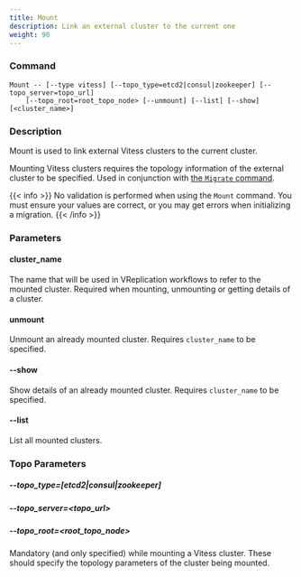 ```yaml
---
title: Mount
description: Link an external cluster to the current one
weight: 90
---
```


### Command

```
Mount -- [--type vitess] [--topo_type=etcd2|consul|zookeeper] [--topo_server=topo_url]
    [--topo_root=root_topo_node> [--unmount] [--list] [--show]  [<cluster_name>]
```

### Description

Mount is used to link external Vitess clusters to the current cluster.

Mounting Vitess clusters requires the topology information of the external cluster to be specified. Used in conjunction with [the `Migrate` command](../migrate).

{{< info >}}
No validation is performed when using the `Mount` command. You must ensure your values are correct, or you may get errors when initializing a migration.
{{< /info >}}


### Parameters

#### cluster_name

The name that will be used in VReplication workflows to refer to the mounted cluster. Required when mounting, unmounting or getting details of a cluster.

#### unmount

Unmount an already mounted cluster. Requires `cluster_name` to be specified.

#### --show

Show details of an already mounted cluster. Requires `cluster_name` to be specified.

#### --list

List all mounted clusters.

### Topo Parameters

##### --topo_type=[etcd2|consul|zookeeper]
##### --topo_server=<topo_url>
##### --topo_root=<root_topo_node>

Mandatory (and only specified) while mounting a Vitess cluster. These should specify the topology parameters of the cluster being mounted.

